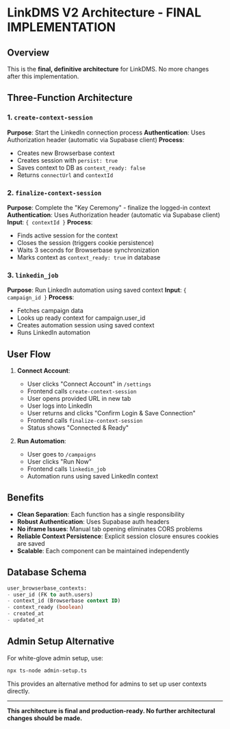 # LinkDMS V2 Architecture - FINAL IMPLEMENTATION

## Overview

This is the **final, definitive architecture** for LinkDMS. No more changes after this implementation.

## Three-Function Architecture

### 1. `create-context-session`
**Purpose**: Start the LinkedIn connection process
**Authentication**: Uses Authorization header (automatic via Supabase client)
**Process**:
- Creates new Browserbase context
- Creates session with `persist: true`
- Saves context to DB as `context_ready: false`
- Returns `connectUrl` and `contextId`

### 2. `finalize-context-session`
**Purpose**: Complete the "Key Ceremony" - finalize the logged-in context
**Authentication**: Uses Authorization header (automatic via Supabase client)
**Input**: `{ contextId }`
**Process**:
- Finds active session for the context
- Closes the session (triggers cookie persistence)
- Waits 3 seconds for Browserbase synchronization
- Marks context as `context_ready: true` in database

### 3. `linkedin_job`
**Purpose**: Run LinkedIn automation using saved context
**Input**: `{ campaign_id }`
**Process**:
- Fetches campaign data
- Looks up ready context for campaign.user_id
- Creates automation session using saved context
- Runs LinkedIn automation

## User Flow

1. **Connect Account**:
   - User clicks "Connect Account" in `/settings`
   - Frontend calls `create-context-session`
   - User opens provided URL in new tab
   - User logs into LinkedIn
   - User returns and clicks "Confirm Login & Save Connection"
   - Frontend calls `finalize-context-session`
   - Status shows "Connected & Ready"

2. **Run Automation**:
   - User goes to `/campaigns`
   - User clicks "Run Now"
   - Frontend calls `linkedin_job`
   - Automation runs using saved LinkedIn context

## Benefits

- **Clean Separation**: Each function has a single responsibility
- **Robust Authentication**: Uses Supabase auth headers
- **No iframe Issues**: Manual tab opening eliminates CORS problems
- **Reliable Context Persistence**: Explicit session closure ensures cookies are saved
- **Scalable**: Each component can be maintained independently

## Database Schema

```sql
user_browserbase_contexts:
- user_id (FK to auth.users)
- context_id (Browserbase context ID)
- context_ready (boolean)
- created_at
- updated_at
```

## Admin Setup Alternative

For white-glove admin setup, use:
```bash
npx ts-node admin-setup.ts
```

This provides an alternative method for admins to set up user contexts directly.

---

**This architecture is final and production-ready. No further architectural changes should be made.** 